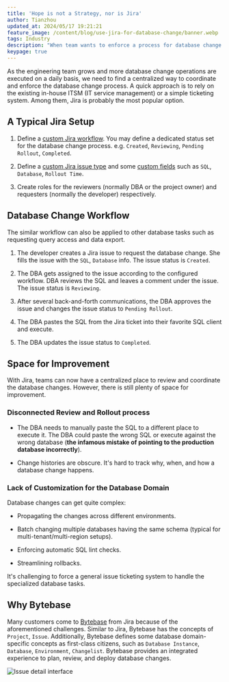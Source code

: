 ```yaml
---
title: 'Hope is not a Strategy, nor is Jira'
author: Tianzhou
updated_at: 2024/05/17 19:21:21
feature_image: /content/blog/use-jira-for-database-change/banner.webp
tags: Industry
description: "When team wants to enforce a process for database change management. A quick approach is to reuse their existing ITSM system such as Jira. Let's review how a typical Jira workflow looks like and its inherent limitations."
keypage: true
---
```


As the engineering team grows and more database change operations are executed on a daily basis, we need to find a centralized way to coordinate and enforce the database change process. A quick approach is to rely on the existing in-house ITSM (IT service management) or a simple ticketing system. Among them, Jira is probably the most popular option.

## A Typical Jira Setup

1. Define a [custom Jira workflow](https://www.atlassian.com/software/jira/guides/workflows/overview#what-is-a-jira-workflow).
   You may define a dedicated status set for the database change process. e.g. `Created`, `Reviewing`, `Pending Rollout`, `Completed`.

1. Define a [custom Jira issue type](https://support.atlassian.com/jira-cloud-administration/docs/add-edit-and-delete-an-issue-type/)
   and some [custom fields](https://support.atlassian.com/jira-cloud-administration/docs/configure-issue-custom-fields/) such as `SQL`, `Database`, `Rollout Time`.

1. Create roles for the reviewers (normally DBA or the project owner) and requesters (normally the developer) respectively.

## Database Change Workflow

<HintBlock type="info">

The similar workflow can also be applied to other database tasks such as requesting query access and data export.

</HintBlock>

1. The developer creates a Jira issue to request the database change. She fills the issue with the `SQL`, `Database` info. The issue status is `Created`.

1. The DBA gets assigned to the issue according to the configured workflow. DBA reviews the SQL and leaves a comment under the issue. The issue status is `Reviewing`.

1. After several back-and-forth communications, the DBA approves the issue and changes the issue status to `Pending Rollout`.

1. The DBA pastes the SQL from the Jira ticket into their favorite SQL client and execute.

1. The DBA updates the issue status to `Completed`.

## Space for Improvement

With Jira, teams can now have a centralized place to review and coordinate the database changes. However, there is still plenty of space for improvement.

### Disconnected Review and Rollout process

- The DBA needs to manually paste the SQL to a different place to execute it. The DBA could paste the wrong SQL or execute against the wrong
  database (**the infamous mistake of pointing to the production database incorrectly**).

- Change histories are obscure. It's hard to track why, when, and how a database change happens.

### Lack of Customization for the Database Domain

Database changes can get quite complex:

- Propagating the changes across different environments.

- Batch changing multiple databases having the same schema (typical for multi-tenant/multi-region setups).

- Enforcing automatic SQL lint checks.

- Streamlining rollbacks.

It's challenging to force a general issue ticketing system to handle the specialized database tasks.

## Why Bytebase

Many customers come to [Bytebase](/) from Jira because of the aforementioned challenges. Similar to Jira,
Bytebase has the concepts of `Project`, `Issue`. Additionally, Bytebase defines some database domain-specific concepts as first-class citizens, such as `Database Instance`, `Database`, `Environment`, `Changelist`. Bytebase provides an integrated
experience to plan, review, and deploy database changes.

![Issue detail interface](/content/blog/use-jira-for-database-change/issue-detail.webp)
